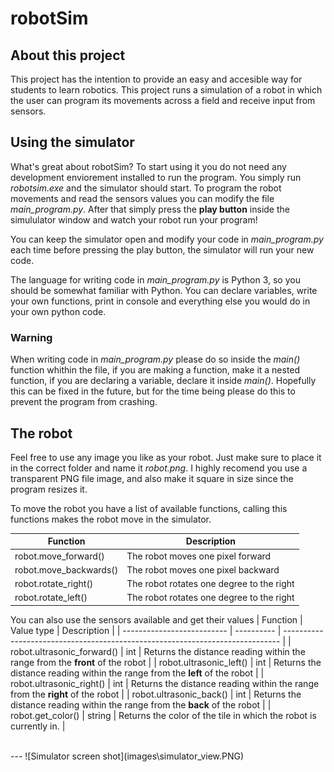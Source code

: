 # robotSim

## About this project
This project has the intention to provide an easy and accesible way for students to learn robotics. 
This project runs a simulation of a robot in which the user can program its movements across a field and receive input from sensors.
<!-- Due to the Covid-19 pandemic teaching robotics without hands-on projects has become challenging -->

## Using the simulator

What's great about robotSim? To start using it you do not need any development enviorement installed to run the program. You simply run *robotsim.exe* and the simulator should start. 
To program the robot movements and read the sensors values you can modify the file *main_program.py*. 
After that simply press the **play button** inside the simululator window and watch your robot run your program!

You can keep the simulator open and modify your code in *main_program.py* each time before pressing the play button, the simulator will run your new code.

The language for writing code in *main_program.py* is Python 3, so you should be somewhat familiar with Python. 
You can declare variables, write your own functions, print in console and everything else you would do in your own python code. 

### Warning

When writing code in *main_program.py* please do so inside the *main()* function whithin the file, if you are making a function, make it a nested function, if you are declaring a variable, declare it inside *main()*.
Hopefully this can be fixed in the future, but for the time being please do this to prevent the program from crashing.

## The robot
Feel free to use any image you like as your robot. Just make sure to place it in the correct folder and name it *robot.png*. 
I highly recomend you use a transparent PNG file image, and also make it square in size since the program resizes it.

To move the robot you have a list of available functions, calling this functions makes the robot move in the simulator.

| Function               | Description                               |
| ---------------------- | ----------------------------------------- |
| robot.move_forward()   | The robot moves one pixel forward         |
| robot.move_backwards() | The robot moves one pixel backward        |
| robot.rotate_right()   | The robot rotates one degree to the right |
| robot.rotate_left()    | The robot rotates one degree to the right |

You can also use the sensors available and get their values
| Function                   | Value type | Description                                                                   |
| -------------------------- | ---------- | ----------------------------------------------------------------------------- |
| robot.ultrasonic_forward() | int        | Returns the distance reading within the range from the **front** of the robot |
| robot.ultrasonic_left()    | int        | Returns the distance reading within the range from the **left** of the robot  |
| robot.ultrasonic_right()   | int        | Returns the distance reading within the range from the **right** of the robot |
| robot.ultrasonic_back()    | int        | Returns the distance reading within the range from the **back** of the robot  |
| robot.get_color()          | string     | Returns the color of the tile in which the robot is currently in.             |

<br>
---
![Simulator screen shot](images\simulator_view.PNG)